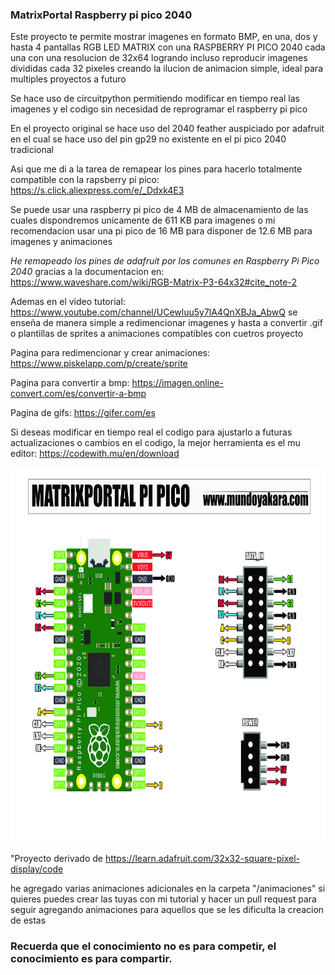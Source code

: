 ### MatrixPortal Raspberry pi pico 2040 

Este proyecto te permite mostrar imagenes en formato BMP, en una, dos y hasta 4 pantallas RGB LED MATRIX con una RASPBERRY PI PICO 2040
cada una con una resolucion de 32x64 logrando incluso reproducir imagenes divididas cada 32 pixeles creando la ilucion de animacion simple, ideal para multiples proyectos a futuro

Se hace uso de circuitpython permitiendo modificar en tiempo real las imagenes y el codigo sin necesidad de reprogramar el raspberry pi pico

En el proyecto original se hace uso del 2040 feather auspiciado por adafruit
en el cual se hace uso del pin gp29 no existente en el pi pico 2040 tradicional

Asi que me di a la tarea de remapear los pines para hacerlo totalmente compatible con la rapsberry pi pico: https://s.click.aliexpress.com/e/_Ddxk4E3

Se puede usar una raspberry pi pico de 4 MB de almacenamiento de las cuales dispondremos unicamente de 611 KB para imagenes o mi recomendacion usar una pi pico de 16 MB para disponer de 12.6 MB para imagenes y animaciones

*He remapeado los pines de adafruit por los comunes en Raspberry Pi Pico 2040* gracias a la documentacion en: https://www.waveshare.com/wiki/RGB-Matrix-P3-64x32#cite_note-2


Ademas en el video tutorial: https://www.youtube.com/channel/UCewluu5y7lA4QnXBJa_AbwQ
se enseña de manera simple a redimencionar imagenes y hasta a convertir .gif o plantillas de sprites a animaciones compatibles con cuetros proyecto

Pagina para redimencionar y crear animaciones: https://www.piskelapp.com/p/create/sprite

Pagina para convertir a bmp: https://imagen.online-convert.com/es/convertir-a-bmp

Pagina de gifs: https://gifer.com/es



Si deseas modificar en tiempo real el codigo para ajustarlo a futuras actualizaciones o cambios en el codigo, la mejor herramienta es el mu editor: https://codewith.mu/en/download

<img src="diagrama.jpg"
height="600">

"Proyecto derivado de https://learn.adafruit.com/32x32-square-pixel-display/code


he agregado varias animaciones adicionales en la carpeta "/animaciones"
si quieres puedes crear las tuyas con mi tutorial y hacer un pull request para seguir agregando animaciones para aquellos que se les dificulta la creacion de estas

### Recuerda que el conocimiento no es para competir, el conocimiento es para compartir.